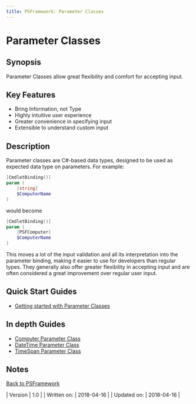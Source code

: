 ```yaml
---
title: PSFramework: Parameter Classes
---
```

# Parameter Classes
## Synopsis

Parameter Classes allow great flexibility and comfort for accepting input.

## Key Features

 - Bring Information, not Type
 - Highly intuitive user experience
 - Greater convenience in specifying input
 - Extensible to understand custom input

## Description

Parameter classes are C#-based data types, designed to be used as expected data type on parameters. For example:

```powershell
[CmdletBinding()]
param (
    [string]
    $ComputerName
)
```
would become
```powershell
[CmdletBinding()]
param (
    [PSFComputer]
    $ComputerName
)
```

This moves a lot of the input validation and all its interpretation into the parameter binding,
making it easier to use for developers than regular types. 
They generally also offer greater flexibility in accepting input and are often considered a great improvement over regular user input.

## Quick Start Guides

 - [Getting started with Parameter Classes](http://psframework.org/documentation/quickstart/psframework/parameter-classes.html)

## In depth Guides

 - [Computer Parameter Class](parameter-classes/computer-parameter.html)
 - [DateTime Parameter Class](parameter-classes/datetime-parameter.html)
 - [TimeSpan Parameter Class](parameter-classes/timespan-parameter.html)

## Notes
[Back to PSFramework](http://psframework.org/documentation/documents/psframework.html)

| Version | 1.0 |
| Written on: | 2018-04-16 |
| Updated on: | 2018-04-16 |